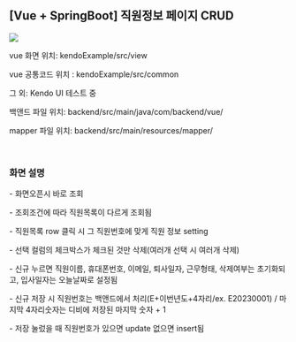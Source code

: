 <h2>[Vue + SpringBoot] 직원정보 페이지 CRUD</h2>
<img src="https://github.com/sls0263/Vue-SpringBoot-CRUD/assets/107562213/3b92dac0-1790-4892-ba80-bc74c3fd6dfd">
<p>vue 화면 위치: kendoExample/src/view</p>
<p>vue 공통코드 위치 : kendoExample/src/common</p>
<p>그 외: Kendo UI 테스트 중</p>
<p>백앤드 파일 위치: backend/src/main/java/com/backend/vue/</p>
<p>mapper 파일 위치: backend/src/main/resources/mapper/</p>
<br/>
<h3>화면 설명</h3>
<p>- 화면오픈시 바로 조회</p>
<p>- 조회조건에 따라 직원목록이 다르게 조회됨</p>
<p>- 직원목록 row 클릭 시 그 직원번호에 맞게 직원 정보 setting</p>
<p>- 선택 컬럼의 체크박스가 체크된 것만 삭제(여러개 선택 시 여러개 삭제)</p>
<p>- 신규 누르면 직원이름, 휴대폰번호, 이메일, 퇴사일자, 근무형태, 삭제여부는 초기화되고, 입사일자는 오늘날짜로 설정됨</p>
<p>- 신규 저장 시 직원번호는 백앤드에서 처리(E+이번년도+4자리/ex. E20230001) / 마지막 4자리숫자는 디비에 저장된 마지막 숫자 + 1</p>
<p>- 저장 눌렀을 때 직원번호가 있으면 update 없으면 insert됨</p>
